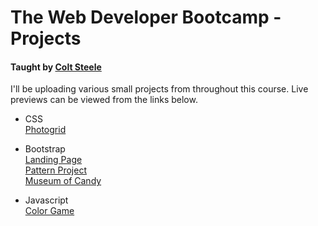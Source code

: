 # The Web Developer Bootcamp - Projects

#### Taught by [Colt Steele](https://www.udemy.com/user/coltsteele/)

I'll be uploading various small projects from throughout this course. Live previews can be viewed from the links below.

* CSS  
   [Photogrid](http://htmlpreview.github.io/?https://github.com/kylewjackson/web-dev-projects/blob/master/Udemy/Web%20Developer%20Bootcamp/CSS%20Projects/photogrid.html)  

* Bootstrap   
   [Landing Page](http://htmlpreview.github.io/?https://github.com/kylewjackson/web-dev-projects/blob/master/Udemy/Web%20Developer%20Bootcamp/CSS%20Projects/Bootstrap%20Projects/landing.html)  
   [Pattern Project](http://htmlpreview.github.io/?https://github.com/kylewjackson/web-dev-projects/blob/master/Udemy/Web%20Developer%20Bootcamp/CSS%20Projects/Bootstrap%20Projects/Pattern%20Project/index.html)  
   [Museum of Candy](http://htmlpreview.github.io/?https://github.com/kylewjackson/web-dev-projects/blob/master/Udemy/Web%20Developer%20Bootcamp/CSS%20Projects/Bootstrap%20Projects/Museum%20of%20Candy%20Project/index.html)  

* Javascript  
   [Color Game](http://htmlpreview.github.io/?https://github.com/kylewjackson/web-dev-projects/blob/master/Udemy/Web%20Developer%20Bootcamp/Javascript%20Projects/color-game-project/color-game.html)  